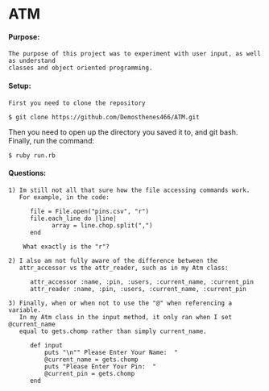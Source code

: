 # ATM

#### Purpose:  

    The purpose of this project was to experiment with user input, as well as understand
    classes and object oriented programming.
    
#### Setup:

    First you need to clone the repository    
    
    $ git clone https://github.com/Demosthenes466/ATM.git
    
Then you need to open up the directory you saved it to, and git bash.   
Finally, run the command:
    
    $ ruby run.rb
    
    
#### Questions:    

    1) Im still not all that sure how the file accessing commands work.   
       For example, in the code:
        
          file = File.open("pins.csv", "r")   
          file.each_line do |line|    
              	array = line.chop.split(",")    
          end   
          
        What exactly is the "r"? 
        
    2) I also am not fully aware of the difference between the    
       attr_accessor vs the attr_reader, such as in my Atm class:
       
          attr_accessor :name, :pin, :users, :current_name, :current_pin   
          attr_reader :name, :pin, :users, :current_name, :current_pin
    
    3) Finally, when or when not to use the "@" when referencing a variable.    
       In my Atm class in the input method, it only ran when I set @current_name    
       equal to gets.chomp rather than simply current_name.
       
          def input
              puts "\n"" Please Enter Your Name:  "
              @current_name = gets.chomp
              puts "Please Enter Your Pin:  "
              @current_pin = gets.chomp
          end
  

